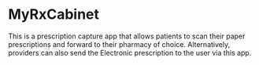 # MyRxCabinet
This is a prescription capture app that allows patients to scan their paper prescriptions and forward to their pharmacy of choice. Alternatively, providers can also send the Electronic prescription to the user via this app.
